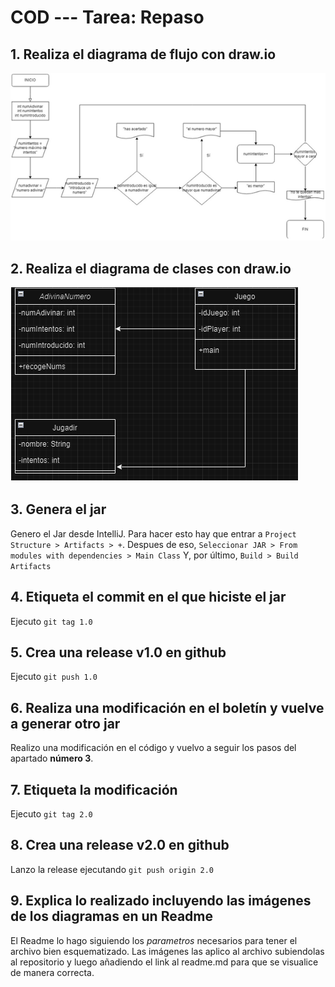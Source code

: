 # COD --- Tarea: Repaso

## 1. Realiza el diagrama de flujo con draw.io
![flujo](https://raw.githubusercontent.com/cod3stealer/COD---Tarea_repaso/main/imagen/Captura%20de%20pantalla%20de%202023-12-17%2015-16-05.png)

## 2. Realiza el diagrama de clases con draw.io
![clases](https://raw.githubusercontent.com/cod3stealer/COD---Tarea_repaso/main/imagen/Captura%20de%20pantalla%20de%202023-12-17%2015-16-30.png)

## 3. Genera el jar
Genero el Jar desde IntelliJ. Para hacer esto hay que entrar a `Project Structure > Artifacts > +`.
Despues de eso, `Seleccionar JAR > From modules with dependencies > Main Class`
Y, por último, `Build > Build Artifacts`

## 4. Etiqueta el commit en el que hiciste el jar
Ejecuto `git tag 1.0` 

## 5. Crea una release v1.0 en github
Ejecuto `git push 1.0`

## 6. Realiza una modificación en el boletín y vuelve a generar otro jar
Realizo una modificación en el código y vuelvo a seguir los pasos del apartado **número 3**.

## 7. Etiqueta la modificación 
Ejecuto `git tag 2.0`

## 8. Crea una release v2.0 en github
Lanzo la release ejecutando `git push origin 2.0`

## 9. Explica lo realizado incluyendo las imágenes de los diagramas en un Readme
El Readme lo hago siguiendo los *parametros* necesarios para tener el archivo bien esquematizado.
Las imágenes las aplico al archivo subiendolas al repositorio y luego añadiendo el link al readme.md para que se visualice de manera correcta.
